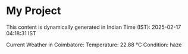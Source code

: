 # My Project

This content is dynamically generated in Indian Time (IST): 2025-02-17 04:18:31 IST


Current Weather in Coimbatore:
Temperature: 22.88 °C
Condition: haze
